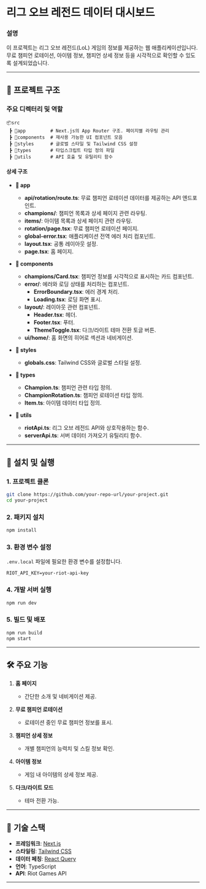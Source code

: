 # 리그 오브 레전드 데이터 대시보드

### 설명
이 프로젝트는 리그 오브 레전드(LoL) 게임의 정보를 제공하는 웹 애플리케이션입니다. 무료 챔피언 로테이션, 아이템 정보, 챔피언 상세 정보 등을 시각적으로 확인할 수 있도록 설계되었습니다.

---

## 📂 프로젝트 구조

### 주요 디렉터리 및 역할

```
📦src
 ┣ 📂app         # Next.js의 App Router 구조. 페이지별 라우팅 관리
 ┣ 📂components  # 재사용 가능한 UI 컴포넌트 모음
 ┣ 📂styles      # 글로벌 스타일 및 Tailwind CSS 설정
 ┣ 📂types       # 타입스크립트 타입 정의 파일
 ┣ 📂utils       # API 호출 및 유틸리티 함수
```

#### 상세 구조

- **📂 app**
  - **api/rotation/route.ts**: 무료 챔피언 로테이션 데이터를 제공하는 API 엔드포인트.
  - **champions/**: 챔피언 목록과 상세 페이지 관련 라우팅.
  - **items/**: 아이템 목록과 상세 페이지 관련 라우팅.
  - **rotation/page.tsx**: 무료 챔피언 로테이션 페이지.
  - **global-error.tsx**: 애플리케이션 전역 에러 처리 컴포넌트.
  - **layout.tsx**: 공통 레이아웃 설정.
  - **page.tsx**: 홈 페이지.

- **📂 components**
  - **champions/Card.tsx**: 챔피언 정보를 시각적으로 표시하는 카드 컴포넌트.
  - **error/**: 에러와 로딩 상태를 처리하는 컴포넌트.
    - **ErrorBoundary.tsx**: 에러 경계 처리.
    - **Loading.tsx**: 로딩 화면 표시.
  - **layout/**: 레이아웃 관련 컴포넌트.
    - **Header.tsx**: 헤더.
    - **Footer.tsx**: 푸터.
    - **ThemeToggle.tsx**: 다크/라이트 테마 전환 토글 버튼.
  - **ui/home/**: 홈 화면의 히어로 섹션과 네비게이션.

- **📂 styles**
  - **globals.css**: Tailwind CSS와 글로벌 스타일 설정.

- **📂 types**
  - **Champion.ts**: 챔피언 관련 타입 정의.
  - **ChampionRotation.ts**: 챔피언 로테이션 타입 정의.
  - **Item.ts**: 아이템 데이터 타입 정의.

- **📂 utils**
  - **riotApi.ts**: 리그 오브 레전드 API와 상호작용하는 함수.
  - **serverApi.ts**: 서버 데이터 가져오기 유틸리티 함수.

---

## 🚀 설치 및 실행

### 1. **프로젝트 클론**

```bash
git clone https://github.com/your-repo-url/your-project.git
cd your-project
```

### 2. **패키지 설치**

```bash
npm install
```

### 3. **환경 변수 설정**

`.env.local` 파일에 필요한 환경 변수를 설정합니다.

```env
RIOT_API_KEY=your-riot-api-key
```

### 4. **개발 서버 실행**

```bash
npm run dev
```

### 5. **빌드 및 배포**

```bash
npm run build
npm start
```

---

## 🛠 주요 기능

1. **홈 페이지**  
   - 간단한 소개 및 네비게이션 제공.

2. **무료 챔피언 로테이션**  
   - 로테이션 중인 무료 챔피언 정보를 표시.

3. **챔피언 상세 정보**  
   - 개별 챔피언의 능력치 및 스킬 정보 확인.

4. **아이템 정보**  
   - 게임 내 아이템의 상세 정보 제공.

5. **다크/라이트 모드**  
   - 테마 전환 가능.

---

## 🔧 기술 스택

- **프레임워크**: [Next.js](https://nextjs.org/)
- **스타일링**: [Tailwind CSS](https://tailwindcss.com/)
- **데이터 페칭**: [React Query](https://tanstack.com/query/v4)
- **언어**: TypeScript
- **API**: Riot Games API

---

